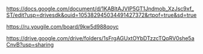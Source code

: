 https://docs.google.com/document/d/1KABltAJVIP5GT1Jndmob_XzJsc9xf_ST/edit?usp=drivesdk&ouid=105382945034491427372&rtpof=true&sd=true


https://ru.yougile.com/board/9kw5d988qoyc

https://drive.google.com/drive/folders/1sFrgAGUxtOYbDTzzcTQqRV0she5aCnvB?usp=sharing
